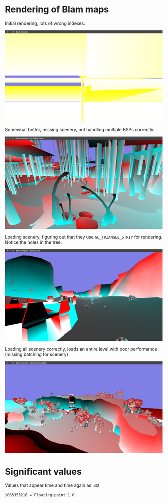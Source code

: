 # Rendering of Blam maps

Initial rendering, lots of wrong indexes:

![](update1.png)

Somewhat better, missing scenery, not handling multiple BSPs correctly:

![](update2.png)

Loading scenery, figuring out that they use `GL_TRIANGLE_STRIP` for rendering. Notice the holes in the tree:

![](update3.png)

Loading all scenery correctly, loads an entire level with poor performance (missing batching for scenery)

![](update4.png)

# Significant values

Values that appear time and time again as `u32`

    1065353216 = Floating-point 1.0
